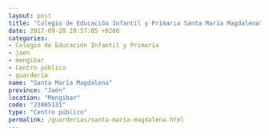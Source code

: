 ```yaml
---
layout: post
title: "Colegio de Educación Infantil y Primaria Santa María Magdalena"
date: 2017-09-20 20:57:05 +0200
categories:
- Colegio de Educación Infantil y Primaria
- jaen
- mengibar
- Centro público
- guarderia
name: "Santa María Magdalena"
province: "Jaén"
location: "Mengibar"
code: "23005131"
type: "Centro público"
permalink: /guarderias/santa-maria-magdalena.html
---
```

